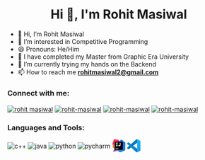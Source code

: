 <h1 align="center">Hi 👋, I'm Rohit Masiwal</h1>

- 👋 Hi, I’m Rohit Masiwal
- 👀 I’m interested in Competitive Programming
- 😄 Pronouns: He/Him
- 🔭 I have completed my Master from Graphic Era University
- 🌱 I’m currently trying my hands on the Backend
- 📫 How to reach me **rohitmasiwal2@gmail.com**

<h3 align="left">Connect with me:</h3>
<p align="left">
  <a href="https://www.linkedin.com/in/rohitmasiwal/" target="blank"><img align="center" src="https://cdn.jsdelivr.net/npm/simple-icons@3.0.1/icons/linkedin.svg" alt="rohit masiwal" height="30" width="40" /></a>
  <a href="https://www.hackerrank.com/rohitmasiwal2?hr_r=1" target="blank"><img align="center" src="https://cdn.jsdelivr.net/npm/simple-icons@3.0.1/icons/hackerrank.svg" alt="rohit-masiwal" height="30" width="40" /></a>
  <a href="https://leetcode.com/rohit_masiwal/" target="blank"><img align="center" src="https://cdn.jsdelivr.net/npm/simple-icons@3.0.1/icons/leetcode.svg" alt="rohit-masiwal" height="30" width="40" /></a>
  <a href="https://www.codechef.com/users/rohit1303" target="blank"><img align="center" src="https://cdn.jsdelivr.net/npm/simple-icons@3.1.0/icons/codechef.svg" alt="rohit-masiwal" height="30" width="40" /></a>
</p>


<h3 align="left">Languages and Tools:</h3>
<p align="left">
  <img align="center" src="https://raw.githubusercontent.com/isocpp/logos/master/cpp_logo.png" alt="c++" height="30" width="30" />
  <img align="center" src="https://brandslogos.com/wp-content/uploads/images/large/java-logo-1.png" alt="java" height="30" width="30" />
  <img align="center" src="https://engineering.fb.com/wp-content/uploads/2016/05/2000px-Python-logo-notext.svg_.png" alt="python" height="30" width="30" />
  <img align="center" src="https://encrypted-tbn0.gstatic.com/images?q=tbn:ANd9GcRRUYo6abKGHfFjs1VZUAdztqkpzsqBPOfzcQYEEtx8dw&s" alt="pycharm" height="30" width="30" />
  <img align="center" src="https://raw.githubusercontent.com/github/explore/caa262eeb858e81282d6f651d6eef1f8730b54ba/topics/intellij-idea/intellij-idea.png" alt="intllij" height="30" width="30" />
  <img align="center" src="https://raw.githubusercontent.com/github/explore/bbd48b997e8d0bef63f676eca4da5e1f76487b56/topics/visual-studio-code/visual-studio-code.png" alt="vscode" height="30" width="30" />
</p>



<!--
[LinkedIn](https://www.linkedin.com/in/rohitmasiwal/)
<code><img height="20" src="https://raw.githubusercontent.com/isocpp/logos/master/cpp_logo.png"></code>
<code><img height="20" src="https://brandslogos.com/wp-content/uploads/images/large/java-logo-1.png"></code>  
<code><img height="20" src="https://engineering.fb.com/wp-content/uploads/2016/05/2000px-Python-logo-notext.svg_.png"></code> 
<a href="https://github.com/anuraghazra/github-readme-stats">
  <img align="center" src="https://github-readme-stats.vercel.app/api?username=QasimWani&show_icons=true&theme=radical&count_private=truel" alt="Qasim's github stats" />
</a>

**Languages and Tools:** <br>
<img height="30" src=""></a>  <img height="30" src=""></a>  <img height="30" src=""></a>  
-->
